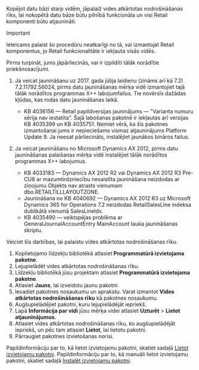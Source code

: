 Kopējot datu bāzi starp vidēm, jāpalaiž vides atkārtotas nodrošināšanas rīks, lai nokopētā datu bāze būtu pilnībā funkcionāla un visi Retail komponenti būtu atjaunināti.

> [!IMPORTANT]
> Ieteicams palaist šo procedūru neatkarīgi no tā, vai izmantojat Retail komponentus, jo Retail funkcionalitāte ir iekļauta visās vidēs. 

Pirms turpināt, jums jāpārliecinās, vai ir izpildīti tālāk norādītie priekšnosacījumi.
1. Ja veicat jaunināšanu uz 2017. gada jūlija laidienu (zināms arī kā 7.2) 7.2.11792.56024, pirms datu jaunināšanas mērķa vidē izmantojiet tajā tālāk norādītos programmas X++ labojumfailus. Tie novērsīs dažādas kļūdas, kas rodas datu jaunināšanas laikā.

    - KB 4036156 — Retail papildversijas jauninājums — "Varianta numuru sērija nav iestatīta". Šajā labošanas pakotnē ir iekļautas arī versijas KB 4035399 un KB 4035751. Ņemiet vērā, ka šīs pakotnes izmantošanai jums ir nepieciešams vismaz atjauninājums Platform Update 9. Ja neesat pārliecināts, instalējiet jaunākos bināros failus.
    
2. Ja veicat jaunināšanu no Microsoft Dynamics AX 2012, pirms datu jaunināšanas palaišanas mērķa vidē instalējiet tālāk norādītos programmas X++ labojumus.
    - KB 4033183 — Dynamics AX 2012 R2 vai Dynamics AX 2012 R3 Pre-CU8 ar mazumtirdzniecību nesaistīta jaunināšana neizdodas ar ziņojumu Objekts nav atrasts vienumam dbo.RETAILTILLLAYOUTZONE.
    - Jaunināšana no KB 4040692 — Dynamics AX 2012 R3 uz Microsoft Dynamics 365 for Operations 7.2 neizdodas RetailSalesLine indeksa dublikātā vienumā SalesLineIdx.
    - KB 4035490 — veiktspējas problēma ar GeneralJournalAccountEntry MainAccount lauka jaunināšanas skriptu.


Veiciet šīs darbības, lai palaistu vides atkārtotas nodrošināšanas rīku.

1. Koplietojamo līdzekļu bibliotēkā atlasiet **Programmatūrā izvietojama pakotne**.
2. Lejupielādēt vides atkārtotas nodrošināšanas rīku.
3. Līdzekļu bibliotēkā jūsu projektam atlasiet **Programmatūrā izvietojama pakotne**.
4. Atlasiet **Jauns**, lai izveidotu jaunu pakotni.
5. Ievadiet pakotnes nosaukumu un aprakstu. Varat izmantot **Vides atkārtotas nodrošināšanas rīku** kā pakotnes nosaukumu.
6. Augšupielādējiet pakotni, kuru lejupielādējāt iepriekš.
7. Lapā **Informācija par vidi** jūsu mērķa videi atlasiet **Uzturēt** > **Lietot atjauninājumus.**
8. Atlasiet vides atkārtotas nodrošināšanas rīku, ko augšupielādējāt iepriekš, un pēc tam atlasiet **Lietot**, lai lietotu pakotni.
9. Pārraugiet pakotnes izvietošanas norisi. 

Papildinformāciju par to, kā lietot izvietojamu pakotni, skatiet sadaļā [Lietot izvietojamu pakotni](../deployment/create-apply-deployable-package.md). Papildinformāciju par to, kā manuāli lietot izvietojamu pakotni, skatiet sadaļā [Instalēt izvietojamu pakotni](../deployment/install-deployable-package.md).
